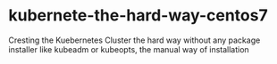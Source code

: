 # kubernete-the-hard-way-centos7
Cresting the Kuebernetes Cluster the hard way without any package installer like kubeadm or kubeopts, the manual way of installation

